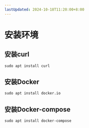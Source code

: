 ```yaml
---
lastUpdated: 2024-10-18T11:20:00+8:00
---
```


# 安装环境

## 安装curl

```sudo apt install curl```

## 安装Docker

```sudo apt install docker.io```

## 安装Docker-compose

```sudo apt install docker-compose```